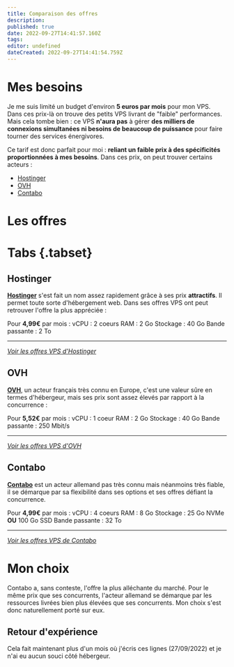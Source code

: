 ```yaml
---
title: Comparaison des offres
description: 
published: true
date: 2022-09-27T14:41:57.160Z
tags: 
editor: undefined
dateCreated: 2022-09-27T14:41:54.759Z
---
```


# Mes besoins
Je me suis limité un budget d'environ **5 euros par mois** pour mon VPS. Dans ces prix-là on trouve des petits VPS livrant de "faible" performances. Mais cela tombe bien : ce VPS **n'aura pas** à gérer **des milliers de connexions simultanées ni besoins de beaucoup de puissance** pour faire tourner des services énergivores. 

Ce tarif est donc parfait pour moi : **reliant un faible prix à des spécificités proportionnées à mes besoins**. Dans ces prix, on peut trouver certains acteurs :


- [Hostinger](https://www.hostinger.fr)
- [OVH](https://www.ovhcloud.com)
- [Contabo](https://www.contabo.com)

# Les offres
# Tabs {.tabset}
## Hostinger

[**Hostinger**](https://www.hostinger.fr) s'est fait un nom assez rapidement grâce à ses prix **attractifs**. Il permet toute sorte d'hébergement web. Dans ses offres VPS ont peut retrouver l'offre la plus appréciée :

Pour **4,99€** par mois :
vCPU : 2 coeurs
RAM : 2 Go
Stockage : 40 Go
Bande passante : 2 To

---
[*Voir les offres VPS d'Hostinger*](https://www.hostinger.fr/vps)


## OVH

[**OVH**](https://www.ovhcloud.com), un acteur français très connu en Europe, c'est une valeur sûre en termes d'hébergeur, mais ses prix sont assez élevés par rapport à la concurrence :

Pour **5,52€** par mois :
vCPU : 1 coeur
RAM : 2 Go
Stockage : 40 Go
Bande passante : 250 Mbit/s

---
[*Voir les offres VPS d'OVH*](https://www.ovhcloud.com/fr/vps/)

## Contabo

[**Contabo**](https://www.contabo.com) est un acteur allemand pas très connu mais néanmoins très fiable, il se démarque par sa flexibilité dans ses options et ses offres défiant la concurrence.

Pour **4,99€** par mois :
vCPU : 4 coeurs
RAM : 8 Go
Stockage : 25 Go NVMe **OU** 100 Go SSD
Bande passante : 32 To

---
[*Voir les offres VPS de Contabo*](https://contabo.com/en/vps/)

# Mon choix

Contabo a, sans conteste, l'offre la plus alléchante du marché. Pour le même prix que ses concurrents, l'acteur allemand se démarque par les ressources livrées bien plus élevées que ses concurrents. Mon choix s'est donc naturellement porté sur eux.

## Retour d'expérience

Cela fait maintenant plus d'un mois où j'écris ces lignes (27/09/2022) et je n'ai eu aucun souci côté hébergeur.